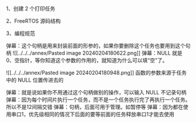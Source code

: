 
1、创建 2 个打印任务

2、FreeRTOS 源码结构

3、编程规范


弹幕：这个句柄是用来封装前面的形参的，如果你要删除这个任务也要用到这个句柄
![[../../../annex/Pasted image 20240204180622.png]]
弹幕：NULL 就是0、空指针，等你知道这个参数的作用的，就知道为什么可以填“空”了。

![[../../../annex/Pasted image 20240204180948.png]]
函数的参数来源于任务中的 NULL 位置传进去的

弹幕：就是说如果你不用通过这个句柄做别的操作，可以输入 NULL 不记录句柄
弹幕：因为每个时间片执行一个任务，而不是一个任务执行完了再执行一个任务。所以不是12间隔交错
弹幕：句柄，后面可用于管理。如暂停等
弹幕：因为都在使用串口1，优先级相同的情况下后面的要等前面的任务释放串口1才能去使用









































































































